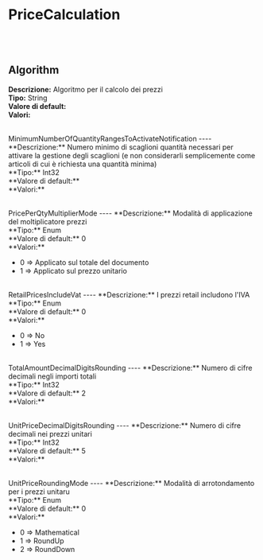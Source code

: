 # PriceCalculation

<br><br> 

Algorithm 
----
**Descrizione:** Algoritmo per il calcolo dei prezzi<br>
**Tipo:** String<br>
**Valore di default:** <br>
**Valori:**
<ul> 
</ul><br>
MinimumNumberOfQuantityRangesToActivateNotification 
----
**Descrizione:** Numero minimo di scaglioni quantità necessari per attivare la gestione degli scaglioni (e non considerarli semplicemente come articoli di cui è richiesta una quantità minima)<br>
**Tipo:** Int32<br>
**Valore di default:** <br>
**Valori:**
<ul> 
</ul><br>
PricePerQtyMultiplierMode 
----
**Descrizione:** Modalità di applicazione del moltiplicatore prezzi<br>
**Tipo:** Enum<br>
**Valore di default:** 0<br>
**Valori:**
<ul> 
<li>0 => Applicato sul totale del documento</li>
<li>1 => Applicato sul prezzo unitario</li>
</ul><br>
RetailPricesIncludeVat 
----
**Descrizione:** I prezzi retail includono l'IVA<br>
**Tipo:** Enum<br>
**Valore di default:** 0<br>
**Valori:**
<ul> 
<li>0 => No</li>
<li>1 => Yes</li>
</ul><br>
TotalAmountDecimalDigitsRounding 
----
**Descrizione:** Numero di cifre decimali negli importi totali<br>
**Tipo:** Int32<br>
**Valore di default:** 2<br>
**Valori:**
<ul> 
</ul><br>
UnitPriceDecimalDigitsRounding 
----
**Descrizione:** Numero di cifre decimali nei prezzi unitari<br>
**Tipo:** Int32<br>
**Valore di default:** 5<br>
**Valori:**
<ul> 
</ul><br>
UnitPriceRoundingMode 
----
**Descrizione:** Modalità di arrotondamento per i prezzi unitaru<br>
**Tipo:** Enum<br>
**Valore di default:** 0<br>
**Valori:**
<ul> 
<li>0 => Mathematical</li>
<li>1 => RoundUp</li>
<li>2 => RoundDown</li>
</ul><br>

